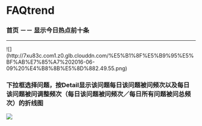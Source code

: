 # FAQtrend

### 首页 －－ 显示今日热点前十条
<hr></hr>
![](http://7xu83c.com1.z0.glb.clouddn.com/%E5%B1%8F%E5%B9%95%E5%BF%AB%E7%85%A7%202016-06-09%20%E4%B8%8B%E5%8D%882.49.55.png)


### 下拉框选择问题，按Detail显示该问题每日该问题被问频次以及每日该问题被问调整频次（每日该问题被问频次／每日所有问题被问总频次）的折线图
![](http://7xu83c.com1.z0.glb.clouddn.com/%E5%B1%8F%E5%B9%95%E5%BF%AB%E7%85%A7%202016-06-09%20%E4%B8%8B%E5%8D%882.50.11.png)
